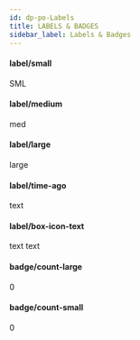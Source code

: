 ```yaml
---
id: dp-po-Labels
title: LABELS & BADGES
sidebar_label: Labels & Badges
---
```


<h4>label/small</h4>
<span class="dp-po-label label--small label--brand-primary">SML</span>

<h4>label/medium</h4> 
<span class="dp-po-label label--medium label--warning">med</span>

<h4>label/large</h4>    
<span class="dp-po-label label--large label--brand-primary">large</span>

<h4>label/time-ago</h4>
<span class="dp-po-label label--time">
	<span class="dp-po-Icon Icon--clock Icon--primary"></span>
	text
</span>

<h4>label/box-icon-text</h4>
<span class="dp-po-filter">
	<span class="dp-po-iconClose"></span>
	text
</span>
<span class="dp-po-filter is-hover">
	<span class="dp-po-iconClose"></span>
	text
</span>

<!-- badge -->

<h4>badge/count-large</h4>
<span class="dp-po-Badge Badge--large Badge--danger">0</span>

<h4>badge/count-small</h4>
<span class="dp-po-Badge Badge--small Badge--brand-primary">0</span>
